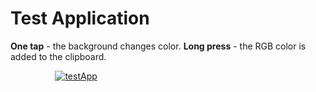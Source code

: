 ﻿
# Test Application

 **One tap** - the background changes color.
 **Long press** - the RGB color is added to the clipboard.

<ul><ul><ul><a href="https://imgbb.com/"><img src="https://i.ibb.co/5jtqjDn/testApp.gif" alt="testApp" border="0"></a><br /><a target='_blank' href='https://ru.imgbb.com/'></a><br /></ul></ul></ul>
